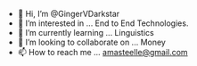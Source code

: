 - 👋 Hi, I’m @GingerVDarkstar
- 👀 I’m interested in ...  End to End Technologies. 
- 🌱 I’m currently learning ... Linguistics
- 💞️ I’m looking to collaborate on ... Money
- 📫 How to reach me ... amasteelle@gmail.com

<!---
GingerVDarkstar/GingerVDarkstar is a ✨ special ✨ repository because its `README.md` (this file) appears on your GitHub profile.
You can click the Preview link to take a look at your changes.
--->
